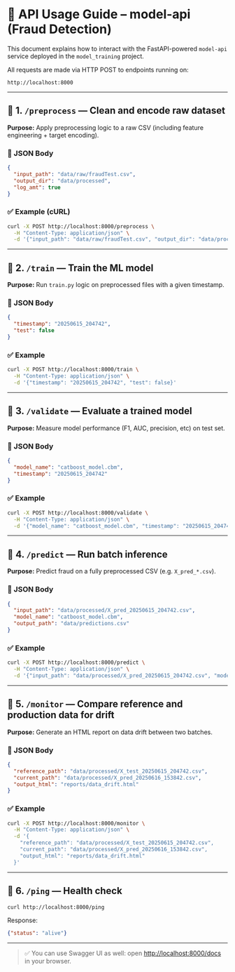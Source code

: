 # 📘 API Usage Guide – model-api (Fraud Detection)

This document explains how to interact with the FastAPI-powered `model-api` service deployed in the `model_training` project.

All requests are made via HTTP POST to endpoints running on:

```
http://localhost:8000
```

---

## 🔹 1. `/preprocess` — Clean and encode raw dataset

**Purpose:** Apply preprocessing logic to a raw CSV (including feature engineering + target encoding).

### 🔸 JSON Body

```json
{
  "input_path": "data/raw/fraudTest.csv",
  "output_dir": "data/processed",
  "log_amt": true
}
```

### ✅ Example (cURL)

```bash
curl -X POST http://localhost:8000/preprocess \
  -H "Content-Type: application/json" \
  -d '{"input_path": "data/raw/fraudTest.csv", "output_dir": "data/processed", "log_amt": true}'
```

---

## 🔹 2. `/train` — Train the ML model

**Purpose:** Run `train.py` logic on preprocessed files with a given timestamp.

### 🔸 JSON Body

```json
{
  "timestamp": "20250615_204742",
  "test": false
}
```

### ✅ Example

```bash
curl -X POST http://localhost:8000/train \
  -H "Content-Type: application/json" \
  -d '{"timestamp": "20250615_204742", "test": false}'
```

---

## 🔹 3. `/validate` — Evaluate a trained model

**Purpose:** Measure model performance (F1, AUC, precision, etc) on test set.

### 🔸 JSON Body

```json
{
  "model_name": "catboost_model.cbm",
  "timestamp": "20250615_204742"
}
```

### ✅ Example

```bash
curl -X POST http://localhost:8000/validate \
  -H "Content-Type: application/json" \
  -d '{"model_name": "catboost_model.cbm", "timestamp": "20250615_204742"}'
```

---

## 🔹 4. `/predict` — Run batch inference

**Purpose:** Predict fraud on a fully preprocessed CSV (e.g. `X_pred_*.csv`).

### 🔸 JSON Body

```json
{
  "input_path": "data/processed/X_pred_20250615_204742.csv",
  "model_name": "catboost_model.cbm",
  "output_path": "data/predictions.csv"
}
```

### ✅ Example

```bash
curl -X POST http://localhost:8000/predict \
  -H "Content-Type: application/json" \
  -d '{"input_path": "data/processed/X_pred_20250615_204742.csv", "model_name": "catboost_model.cbm", "output_path": "data/predictions.csv"}'
```

---

## 🔹 5. `/monitor` — Compare reference and production data for drift

**Purpose:** Generate an HTML report on data drift between two batches.

### 🔸 JSON Body

```json
{
  "reference_path": "data/processed/X_test_20250615_204742.csv",
  "current_path": "data/processed/X_pred_20250616_153842.csv",
  "output_html": "reports/data_drift.html"
}
```

### ✅ Example

```bash
curl -X POST http://localhost:8000/monitor \
  -H "Content-Type: application/json" \
  -d '{
    "reference_path": "data/processed/X_test_20250615_204742.csv",
    "current_path": "data/processed/X_pred_20250616_153842.csv",
    "output_html": "reports/data_drift.html"
  }'
```

---

## 🔹 6. `/ping` — Health check

```bash
curl http://localhost:8000/ping
```

Response:

```json
{"status": "alive"}
```

---

> ✅ You can use Swagger UI as well: open [http://localhost:8000/docs](http://localhost:8000/docs) in your browser.